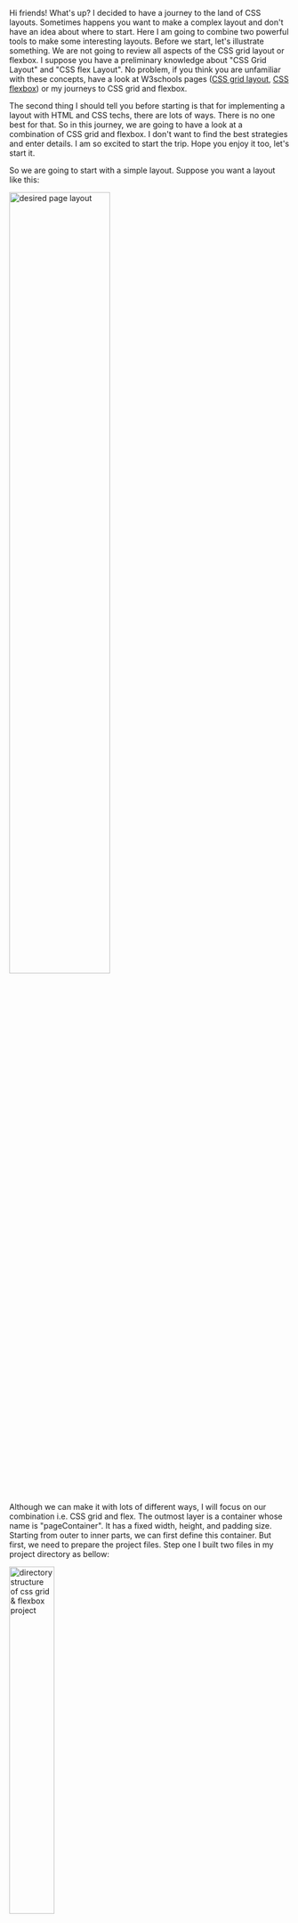 Hi friends! What's up? I decided to have a journey to the land of CSS layouts. Sometimes happens you want to make a complex layout and don't have an idea about where to start. Here I am going to combine two powerful tools to make some interesting layouts. Before we start, let's illustrate something. We are not going to review all aspects of the CSS grid layout or flexbox. I suppose you have a preliminary knowledge about "CSS Grid Layout" and "CSS flex Layout". No problem, if you think you are unfamiliar with these concepts, have a look at W3schools pages (<a href="https://www.w3schools.com/css/css_grid.asp" target="_blank">CSS grid layout</a>, <a href="https://www.w3schools.com/css/css3_flexbox.asp" target="_blank">CSS flexbox</a>) or my journeys to CSS grid and flexbox.

The second thing I should tell you before starting is that for implementing a layout with HTML and CSS techs, there are lots of ways. There is no one best for that. So in this journey, we are going to have a look at a combination of CSS grid and flexbox. I don't want to find the best strategies and enter details. I am so excited to start the trip. Hope you enjoy it too, let's start it.

So we are going to start with a simple layout. Suppose you want a layout like this:

<div className="images">
<img width="60%" src="/posts/css/css-grid-and-flexbox/firstLayout.png" alt="desired page layout">
</div>

Although we can make it with lots of different ways, I will focus on our combination i.e. CSS grid and flex. The outmost layer is a container whose name is "pageContainer". It has a fixed width, height, and padding size. Starting from outer to inner parts, we can first define this container. But first, we need to prepare the project files. Step one I built two files in my project directory as bellow:

<div className="images">
<img width="40%" src="/posts/css/css-grid-and-flexbox/folderStructure.png" alt="directory structure of css grid & flexbox project">
</div>

There are different ways to import CSS style to the HTML page and you can have a look at some of them at <a href="https://www.w3schools.com/css/css_howto.asp" target="_blank">W3schools</a> or one of my <a href="https://bafreelancing.com/Journeys/css/link-css-to-html" target="_blank">journeys</a>. I decided to manage styling in different style sheet file and import it to the HTML page as depicted. at each stage, I will show you code snippets of these two files. So back to code, first, we define the "pageContainer" which is the outermost container.

<SyntaxHighlighter language="xml">
    &lt;body>
        &lt;div id="pageContainer">&lt;/div>
    &lt;/body>
</SyntaxHighlighter>

<SyntaxHighlighter language="css">
    \#pageContainer {
        background-color: \#d4fff6;
        border: solid 1px \#29abe2;
        width: 100vw;
        height: 100vh;
        padding: 10px;
    }
</SyntaxHighlighter>

The interesting part of the job is here. Now we are going to convert "pageContainer" to a grid using the CSS grid. let name the left half "Left-grid-area" and the right half "Right-grid-area". I added some lines to style it as below. We can define grid areas with "grid-template-columns", "grid-template-rows" and "template-grid-areas" in our stylesheet.

<SyntaxHighlighter language="css">
    \#pageContainer {
        background-color: \#d4fff6;
        border: solid 1px \#29abe2;
        width: 100vw;
        height: 100vh;
        padding: 10px;
        display: grid;
        grid-template-columns: 40% 1fr;
        grid-template-rows: 100%;
        grid-template-areas: "leftArea rightArea";
        grid-gap: 10px;
}
</SyntaxHighlighter>

As you saw I used "grid-template-columns" to divide the "pageContainer" into two columns. The left column has 40% of the width and the right one has remained as one fraction. On the other side, I used "grid-area-rows" to say I need to have vertically one portion that contains 100% of the height. So now "pageContainer" is a grid which has two columns: "leftArea" and "rightArea". Now we can fill these areas arbitrarily and separately with any content we want.

The outer structure is ready and we can devote our focus to inner parts. As you can see in the structure image we want to have two flexible boxes in the right area. So let's start with the right area:

<SyntaxHighlighter language="xml">
    &lt;body>
        &lt;div id="pageContainer">
            &lt;div id="rightArea">&lt;/div>
        &lt;/div>
    &lt;/body>
</SyntaxHighlighter>

<SyntaxHighlighter language="css">
    \#rightArea {
        grid-area: rightArea;
        background-color: \#d4fff6;
        display: flex;
        flex-direction: row;
        flex-wrap: wrap;
}
</SyntaxHighlighter>

I named the &lt;div> as "rightArea". You will notice that I usually use the same names for grid areas and the id of container &lt;div> which places inside it. But you know that it is not a must and you can use different names. With the "grid-area" command we specified the area of this div. And with "display:flex" command this div is now doing his job as a flexbox. For the left area, we can do exactly the same.

<SyntaxHighlighter language="xml">
    &lt;body>
        &lt;div id="pageContainer">
            &lt;div id="leftArea">&lt;/div>
            &lt;div id="rightArea">&lt;/div>
        &lt;/div>
    &lt;/body>
</SyntaxHighlighter>

<SyntaxHighlighter language="css">
    \#leftArea {
        grid-area: leftArea;
        background-color: \#d4fff6;
        display: flex;
        flex-direction: column;
}
</SyntaxHighlighter>

Now let's fill the grid areas with flexy boxes and have fun with them. As the desired structure we have two horizontally aligned boxes in the right column and two boxes aligned vertically in the left area. So let's add them.

<SyntaxHighlighter language="xml">
    &lt;body>
        &lt;div id="pageContainer">
        &lt;div id="leftArea">
            &lt;div class="box">box1&lt;/div>
            &lt;div class="box">box2&lt;/div>
        &lt;/div>
        &lt;div id="rightArea">
            &lt;div class="box">box1&lt;/div>
            &lt;div class="box">box2&lt;/div>
        &lt;/div>
        &lt;/div>
    &lt;/body>
</SyntaxHighlighter>

<SyntaxHighlighter language="css">
    .box {
        width: 150px;
        height: 150px;
        background-color: green;
        margin: 20px;
    }
    \#rightArea .box {
        background-color: \#4dbd82;
        border: solid 1px \#006837;
    }
    \#leftArea .box {
        background-color: \#29cce2;
        border: solid 1px \#0071bc;
    }
</SyntaxHighlighter>

Resize the page and see what happens. It works well. It is interesting, isn't it?

Now that you are familiar with the concept it's time to do something more realistic. We are going to make a layout for a webpage. I chose a work done by Manuel Rovira: <a href="https://dribbble.com/shots/11210586-DIG-BMX-Shop-Redesign" target="_blank">"DIG BMX Shop Redesign"</a>. We are going to establish a structural layout for that.

<div className="images">
<img width="100%" src="/posts/css/css-grid-and-flexbox/websiteUI.png" alt="DIG BMX Shop Redesign project designed as page template">
</div>

First of all, we try to convert the website UI to a conceptual layout. Something consists of boxes, paddings, and margins. I made an easy one for the given UI, look at it bellow. It divides the page into two main containers. The upper one is "navbarContainer" and the other box bellow it named "gridBody". I divided the "gridBody" to its constituent parts that are "Ad1", "Ad2", "product" and so on.

<div className="images">
<img width="100%" src="/posts/css/css-grid-and-flexbox/websiteLayout.png" alt="template page divided to layout elements">
</div>

Now we have a structural concept for the page. It is time to decide how "grid-templates-columns" and "grid-template-rows" looks like. So first let divide the "gridBody" to columns and rows.

<div className="images">
<img width="100%" src="/posts/css/css-grid-and-flexbox/websiteLayoutGrid.png" alt="template page divided to css grid layout elements">
</div>

Everything is ready to start code. The strategy is "going from outer to inner" parts. So I start with outermost containers.

<SyntaxHighlighter language="xml">
    &lt;body>
        &lt;div id="navbarContainer">&lt;/div>
        &lt;div id="gridBody">&lt;/div>
    &lt;/body>
</SyntaxHighlighter>

Now I am going to define the rows, columns, and areas of the CSS grid layout.

<SyntaxHighlighter language="css">
    \#gridBody {
        width: 100%;
        padding: 15px;
        background-color: \#d4fff6;
        border: 1px solid \#29abe2;
        box-sizing: border-box;
        overflow: hidden;
        display: grid;
        grid-gap: 15px;
        grid-template-columns: 13% 1fr;
        grid-template-rows: 14vw 1fr;
        grid-template-areas:
        "marginListContainer headerAdsContainer"
        "marginListContainer productsContainer";
}
</SyntaxHighlighter>

The next step is specifying the &lt;div> parts located inside each defined area.

<SyntaxHighlighter language="xml">
    &lt;body>
        &lt;div id="navbarContainer">&lt;/div>
        &lt;div id="gridBody">
            &lt;div id="marginListContainer">&lt;/div>
            &lt;div id="headerAdsContainer">&lt;/div>
            &lt;div id="productsContainer">&lt;/div>
        &lt;/div>
    &lt;/body>
</SyntaxHighlighter>

We want the Products area to do it's job as a flexbox layout. So let's do it.

<SyntaxHighlighter language="css">
    \#headerAdsContainer {
        grid-area: headerAdsContainer;
        display: flex;
        flex-direction: row;
        flex-wrap: wrap;
        justify-content: space-between;
    }
    \#productsContainer {
        grid-area: productsContainer;
        display: flex;
        flex-direction: row;
        flex-wrap: wrap;
        justify-content: flex-start;
        padding-top: 15px;
        box-sizing: border-box;
    }
</SyntaxHighlighter>

At last, let's add "Ad1", "Ad2", and some products to page.

<SyntaxHighlighter language="xml">
    &lt;body>
        &lt;div id="navbarContainer">&lt;/div>
        &lt;div id="gridBody">
            &lt;div id="marginListContainer">&lt;/div>
            &lt;div id="headerAdsContainer">
                &lt;div id="Ad1">&lt;/div>
                &lt;div id="Ad2">&lt;/div>
            &lt;/div>
            &lt;div id="productsContainer">
                &lt;div class="product">&lt;/div>
                &lt;div class="product">&lt;/div>
                &lt;div class="product">&lt;/div>
                &lt;div class="product">&lt;/div>
                &lt;div class="product">&lt;/div>
                &lt;div class="product">&lt;/div>
            &lt;/div>
        &lt;/div>
    &lt;/body>
</SyntaxHighlighter>

<SyntaxHighlighter language="css">
\#Ad1 {
  width: 65%;
  height: 100%;
  background-color: \#4dbd82;
  border: 1px solid \#006837;
  margin-bottom: 15px;
}
\#Ad2 {
  width: 24%;
  height: 100%;
  background-color: \#4dbd82;
  border: 1px solid \#006837;
  margin-bottom: 15px;
  margin-right: 30px;
}
.product {
  width: 151px;
  height: 180px;
  background-color: \#29cce2;
  border: 1px solid \#0071bc;
  margin-bottom: 15px;
  margin-right: 33px;
}
</SyntaxHighlighter>

That's it! We have done it. It does not need to say there was not a whole process of designing of a website layout. For a good and robust design, you need to do lots of work on details and make it more and more responsive to changes. But it was a good entry point to have a look at the power of combining CSS grid and flexbox. Feel free to test it your self:

<iframe src="https://codesandbox.io/embed/cssgridlayout-and-flexbox-combination-qf3nn?fontsize=14&hidenavigation=1&theme=dark&view=preview"
     style="width:100%; height:400px; border:solid 3px #01294A; border-radius: 10px; overflow:hidden;"
     title="cssGridLayout-and-flexBox-combination"
     allow="accelerometer; ambient-light-sensor; camera; encrypted-media; geolocation; gyroscope; hid; microphone; midi; payment; usb; vr; xr-spatial-tracking"
     sandbox="allow-forms allow-modals allow-popups allow-presentation allow-same-origin allow-scripts"
   ></iframe>

Combining the CSS grid and flexbox brings us the power of controlling many aspects of our designed layout. It was a cool job we have done on this journey. We showed that the CSS grid and flexbox are good friends and it is not a smart insight to compare them like "CSS GRID LAYOUT vs FLEXBOX". hope you enjoy it.
